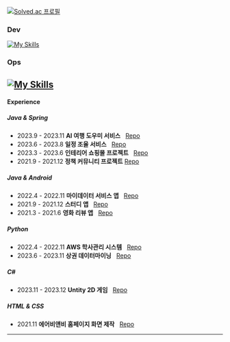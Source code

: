 [![Solved.ac
프로필](http://mazassumnida.wtf/api/mini/generate_badge?boj=wldud2550)](https://solved.ac/wldud2550)

### Dev
[![My Skills](https://skillicons.dev/icons?i=java,spring,androidstudio,gradle,hibernate,mysql,idea&theme=light)](https://skillicons.dev)

### Ops
[![My Skills](https://skillicons.dev/icons?i=aws,linux,docker,kubernetes,py,git)](https://skillicons.dev)
---
####  Experience
##### **Java & Spring**
- 2023.9 - 2023.11 **AI 여행 도우미 서비스** &nbsp; [Repo](https://github.com/trippack-voyage/voyage-back)
- 2023.6 - 2023.8  **일정 조율 서비스** &nbsp; [Repo](https://github.com/lakedata/flag-app-back)
- 2023.3 - 2023.6 **인테리어 쇼핑몰 프로젝트** &nbsp; [Repo](https://github.com/M2DM-project/M2DM.ver2.0)
- 2021.9 - 2021.12  **정책 커뮤니티 프로젝트** [Repo](https://github.com/lakedata/Checkkeu)

##### **Java & Android**
- 2022.4 - 2022.11  **마이데이터 서비스 앱** &nbsp; [Repo](https://github.com/lakedata/22_HF146.git)
- 2021.9 - 2021.12  **스터디 앱** &nbsp; [Repo](https://github.com/lakedata/studyapp.git)
- 2021.3 - 2021.6 **영화 리뷰 앱** &nbsp; [Repo](https://github.com/lakedata/movieapp.git)

##### **Python**
- 2022.4 - 2022.11 **AWS 학사관리 시스템** &nbsp; [Repo](https://github.com/lakedata/22_HF166.git)
- 2023.6 - 2023.11 **상권 데이터마이닝** &nbsp; [Repo](https://github.com/lakedata/seoulStore.git)

##### **C#**
- 2023.11 - 2023.12 **Untity 2D 게임** &nbsp; [Repo](https://github.com/lakedata/UnityProject.git)

##### **HTML & CSS**
- 2021.11  **에어비앤비 홈페이지 화면 제작** &nbsp; [Repo](https://github.com/lakedata/Airbnb.git)
---
